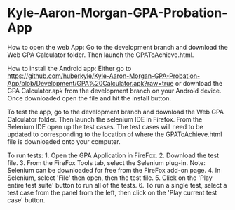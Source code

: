 # Kyle-Aaron-Morgan-GPA-Probation-App
How to open the web App: Go to the development branch and download the Web GPA Calculator folder. Then launch the GPAToAchieve.html.

How to install the Android app: Either go to https://github.com/huberkyle/Kyle-Aaron-Morgan-GPA-Probation-App/blob/Development/GPA%20Calculator.apk?raw=true or download the GPA Calculator.apk from the development branch on your Android device. Once downloaded open the file and hit the install button.

To test the app, go to the development branch and download the Web GPA Calculator folder. Then launch the selenium IDE in Firefox. From the Selenium IDE open up the test cases. The test cases will need to be updated to corresponding to the location of where the GPAToAchieve.html file is downloaded onto your computer.

To run tests:
    1. Open the GPA Application in FireFox. 
    2. Download the test file.
    3. From the FireFox Tools tab, select the Selenium plug-in. 
                Note: Selenium can be downloaded for free from the FireFox add-on page.
    4. In Selenium, select 'File' then open, then the test file.
    5. Click on the 'Play entire test suite' button to run all of the tests.
    6. To run a single test, select a test case from the panel from the left, then click on the         'Play current test case' button.
